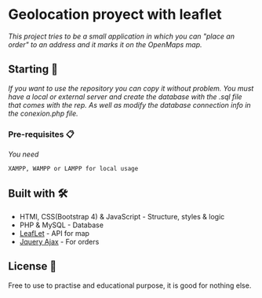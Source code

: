 # Geolocation proyect with leaflet

_This project tries to be a small application in which you can "place an order" to an address and it marks it on the OpenMaps map._

## Starting 🚀

_If you want to use the repository you can copy it without problem. You must have a local or external server and create the database with the .sql file that comes with the rep. As well as modify the database connection info in the conexion.php file._

### Pre-requisites 📋

_You need_

```
XAMPP, WAMPP or LAMPP for local usage
```


## Built with 🛠️

* HTMl, CSS(Bootstrap 4) & JavaScript - Structure, styles & logic
* PHP & MySQL - Database
* [LeafLet](https://leafletjs.com/) - API for map
* [Jquery Ajax](https://api.jquery.com/jquery.ajax/) - For orders

## License 📄

Free to use to practise and educational purpose, it is good for nothing else.

